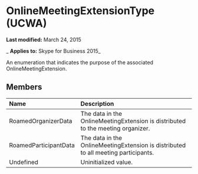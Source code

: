 
# OnlineMeetingExtensionType (UCWA)

 **Last modified:** March 24, 2015

 _ **Applies to:** Skype for Business 2015_

An enumeration that indicates the purpose of the associated OnlineMeetingExtension.


## Members





|**Name**|**Description**|
|:-----|:-----|
|RoamedOrganizerData|The data in the OnlineMeetingExtension is distributed to the meeting organizer.|
|RoamedParticipantData|The data in the OnlineMeetingExtension is distributed to all meeting participants.|
|Undefined|Uninitialized value.|
